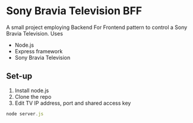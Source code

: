 # Sony Bravia Television BFF

A small project employing Backend For Frontend pattern to control a Sony Bravia Television. Uses

* Node.js
* Express framework
* Sony Bravia Television

## Set-up
1. Install node.js
2. Clone the repo
3. Edit TV IP address, port and shared access key

```JavaScript
node server.js
```
